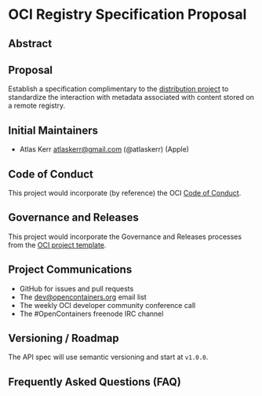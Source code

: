 # OCI Registry Specification Proposal

## Abstract

## Proposal

Establish a specification complimentary to the [distribution project][distribution-spec] to standardize the interaction with metadata associated with content stored on a remote registry.

## Initial Maintainers

- Atlas Kerr <atlaskerr@gmail.com> (@atlaskerr) (Apple)

## Code of Conduct

This project would incorporate (by reference) the OCI [Code of Conduct][code-of-conduct].

## Governance and Releases

This project would incorporate the Governance and Releases processes from the [OCI project template][project-template].

## Project Communications

- GitHub for issues and pull requests
- The dev@opencontainers.org email list
- The weekly OCI developer community conference call
- The #OpenContainers freenode IRC channel

## Versioning / Roadmap

The API spec will use semantic versioning and start at `v1.0.0`.

## Frequently Asked Questions (FAQ)

[distribution-spec]: https://github.com/opencontainers/distribution-spec
[code-of-conduct]: https://github.com/opencontainers/tob/blob/master/code-of-conduct.md
[project-template]: https://github.com/opencontainers/project-template
